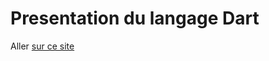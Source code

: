 # Presentation du langage Dart

Aller <a href="https://draluy.github.io/formation_flutter/dart">sur ce site</a>
